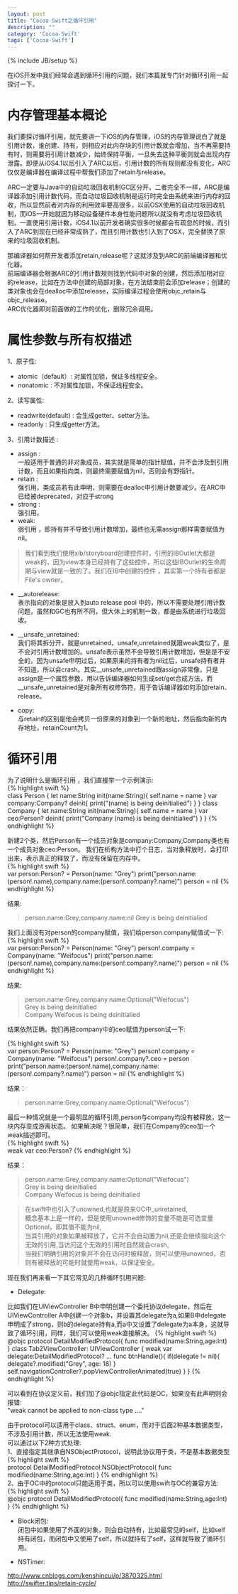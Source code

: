 ```yaml
---
layout: post
title: "Cocoa-Swift之循环引用"
description: ""
category: 'Cocoa-Swift'
tags: ['Cocoa-Swift']
---
```

{% include JB/setup %}

在iOS开发中我们经常会遇到循环引用的问题，我们本篇就专门针对循环引用一起探讨一下。

<!--more-->

# 内存管理基本概论  

我们要探讨循环引用，就先要讲一下iOS的内存管理，iOS的内存管理说白了就是引用计数，谁创建、持有，则相应对此内存块的引用计数就会增加，当不再需要持有时，则需要将引用计数减少，始终保持平衡，一旦失去这种平衡则就会出现内存泄露。即便从iOS4.1以后引入了ARC以后，引用计数的所有规则都没有变化，ARC仅仅是编译器在编译过程中帮我们添加了retain与release。

ARC一定要与Java中的自动垃圾回收机制GC区分开，二者完全不一样，ARC是编译器添加引用计数代码，而自动垃圾回收机制是运行时完全由系统来进行内存的回收，所以显然前者对内存的利用效率要高很多，以前OSX使用的自动垃圾回收机制，而iOS一开始就因为移动设备硬件本身性能问题所以就没有考虑垃圾回收机制，一直使用引用计数，iOS4.1以前开发者确实很多时候都会有疏忽的时候，而引入了ARC到现在已经非常成熟了，而且引用计数也引入到了OSX，完全替换了原来的垃圾回收机制。

那编译器如何帮开发者添加retain,release呢？这就涉及到ARC的前端编译器和优化器。  
前端编译器会根据ARC的引用计数规则找到代码中对象的创建，然后添加相对应的release，比如在方法中创建的局部对象，在方法结束前会添加release；创建的类对象也会在dealloc中添加release，实际编译过程会使用objc_retain与objc_release。  
ARC优化器即对前面做的工作的优化，删除冗余调用。  



# 属性参数与所有权描述    

1、原子性:    

* atomic（default）:  对属性加锁，保证多线程安全。      
* nonatomic :  不对属性加锁，不保证线程安全。      

2、读写属性:   

* readwrite(default) : 会生成getter、setter方法。      
* readonly : 只生成getter方法。    

3、引用计数描述 :   

* assign :       
  一般适用于普通的非对象成员，其实就是简单的指针赋值，并不会涉及到引用计数，而且如果指向类，则最终需要赋值为nil，否则会有野指针。    
* retain :    
  强引用，类成员若有此申明，则需要在dealloc中引用计数要减少。在ARC中已经被deprecated，对应于strong    
* strong :    
  强引用。      
* weak:    
  弱引用 ，即持有并不导致引用计数增加，最终也无需assign那样需要赋值为nil。    

>  我们看到我们使用xib/storyboard创建控件时，引用的IBOutlet大都是weak的，因为view本身已经持有了这些控件，所以这些IBOutlet的生命周期与view就是一致的了。我们在IB中创建的控件 ，其实第一个持有者都是File's owner。

* __autorelease:  
表示指向的对象是放入到auto release pool 中的，所以不需要处理引用计数问题，虽然和GC也有所不同，但大体上的机制一致，都是由系统进行垃圾回收。   


* __unsafe_unretained:  
我们将其拆分开，就是unretained，unsafe,unretained就跟weak类似了，是不会对引用计数增加的。unsafe表示虽然不会导致引用计数增加，但是是不安全的，因为unsafe申明过后，如果原来的持有者为nil过后，unsafe持有者并不知道，所以会crash。其实__unsafe_unretained跟assign非常像，只是assign是一个属性参数，用以告诉编译器如何生成set/get合成方法，而__unsafe_unretained是对象所有权修饰符，用于告诉编译器如何添加retain、release。

* copy:  
与retain的区别是他会拷贝一份原来的对象到一个新的地址，然后指向新的内存地址，retainCount为1。

# 循环引用  

为了说明什么是循环引用 ，我们直接举一个示例演示:   
{% highlight swift %}    
class Person {
    let name:String
    init(name:String){
        self.name = name
    }
    var company:Company?
    deinit{
        print("\(name) is being deinitialied")
    }
}
class Company {
    let name:String
    init(name:String){
        self.name = name
    }
    var ceo:Person?
    deinit{
        print("Company \(name) is being deinitialied")
    }
}
{% endhighlight %}   

新建2个类，然后Person有一个成员对象是company:Company,Company类也有一个成员对象ceo:Person。
我们在析构方法中打个日志，当对象释放时，会打印出来，表示真正的释放了，而没有保留在内存中。  
{% highlight swift %}    
var person:Person? = Person(name: "Grey")
print("person.name:\(person!.name),company.name:\(person!.company?.name)")
person = nil
{% endhighlight %}   

结果:  

> person.name:Grey,company.name:nil
> Grey is being deinitialied

我们上面没有对person的company赋值，我们给person.company赋值试一下:    
{% highlight swift %}    
var person:Person? = Person(name: "Grey")
person!.company = Company(name: "Weifocus")
print("person.name:\(person!.name),company.name:\(person!.company?.name)")
person = nil
{% endhighlight %}   

结果:   

> person.name:Grey,company.name:Optional("Weifocus")  
> Grey is being deinitialied  
> Company Weifocus is being deinitialied  

结果依然正确，我们再把company中的ceo赋值为person试一下:  

{% highlight swift %}    
var person:Person? = Person(name: "Grey")
person!.company = Company(name: "Weifocus")
person!.company?.ceo = person
print("person.name:\(person!.name),company.name:\(person!.company?.name)")
person = nil
{% endhighlight %}   

结果：

> person.name:Grey,company.name:Optional("Weifocus")

最后一种情况就是一个最明显的循环引用,person与company均没有被释放，这一块内存变成游离状态。
如果解决呢？很简单，我们在Company的ceo加一个weak描述即可。  
{% highlight swift %}    
weak var ceo:Person?
{% endhighlight %}   

结果：

> person.name:Grey,company.name:Optional("Weifocus")  
> Grey is being deinitialied   
> Company Weifocus is being deinitialied   

> 在swift中也引入了unowned,也就是原来OC中_unretained,    
> 概念基本上是一样的，但是使用unowned修饰的变量不能是可选变量Optional，即其值不能为nil,  
> 当其引用的对象如果被释放了，它并不会自动置为nil,还是会继续指向这个无效的引用,当访问这个无效的引用时自然就会crash,  
> 当我们明确引用的对象并不会在访问时被释放，则可以使用unowned，否则有被释放的可能时就使用weak，以保证安全。    


现在我们再来看一下其它常见的几种循环引用问题:  

+ Delegate:  

比如我们在UIViewController B中申明创建一个委托协议delegate，然后在UIViewController A中创建一个对象b，并设置其delegate为a,如果B中delegate申明成了strong，则b的delegate持有a,而a中又设置了delegate为a本身，这就导致了循环引用，同样，我们可以使用weak直接解决。
{% highlight swift %}    
@objc protocol DetailModifiedProtocol{
    func modified(name:String,age:Int)
}
class Tab2ViewController: UIViewController {
    weak var delegate:DetailModifiedProtocol?
    ...
    func btnHandle(){
        if(delegate != nil){
            delegate?.modified("Grey", age: 18)
        }
        self.navigationController?.popViewControllerAnimated(true)
    }
}
{% endhighlight %}   

可以看到在协议定义前，我们加了@objc指定此代码是OC，如果没有此声明则会报错:  
"weak cannot be applied to non-class type ...."

由于protocol可以适用于class、struct、enum，而对于后面2种基本数据类型，不涉及引用计数，所以无法使用weak.    
可以通过以下2种方式处理:    
1、直接指定其继承自NSObjectProtocol，说明此协议用于类，不是基本数据类型    
{% highlight swift %}    
protocol DetailModifiedProtocol:NSObjectProtocol{
    func modified(name:String,age:Int)
}
{% endhighlight %}   
2、由于OC中的protocol只能适用于类，所以可以使用swift与OC的兼容方法:    
{% highlight swift %}    
@objc protocol DetailModifiedProtocol{
    func modified(name:String,age:Int)
}
{% endhighlight %} 
 
+ Block闭包:  
闭包中如果使用了外面的对象，则会自动持有，比如最常见的self，比如self持有闭包，而闭包中又使用了self，所以就持有了self，这样就导致了循环引用。  





+ NSTimer: 


http://www.cnblogs.com/kenshincui/p/3870325.html
http://swifter.tips/retain-cycle/